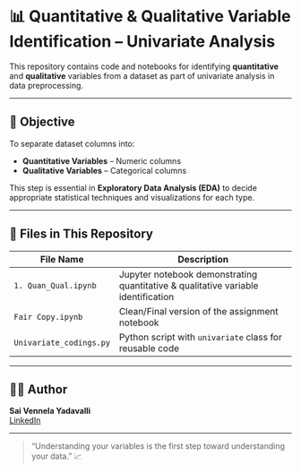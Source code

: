 # 📊 Quantitative & Qualitative Variable Identification – Univariate Analysis

This repository contains code and notebooks for identifying **quantitative** and **qualitative** variables from a dataset as part of univariate analysis in data preprocessing.

---

## 🧠 Objective

To separate dataset columns into:
- **Quantitative Variables** – Numeric columns
- **Qualitative Variables** – Categorical columns

This step is essential in **Exploratory Data Analysis (EDA)** to decide appropriate statistical techniques and visualizations for each type.

---

## 📂 Files in This Repository

| File Name              | Description |
|------------------------|-------------|
| `1. Quan_Qual.ipynb`   | Jupyter notebook demonstrating quantitative & qualitative variable identification |
| `Fair Copy.ipynb`      | Clean/Final version of the assignment notebook |
| `Univariate_codings.py`| Python script with `univariate` class for reusable code |

---

## 👩‍💻 Author

**Sai Vennela Yadavalli**  
[LinkedIn](https://www.linkedin.com/in/sai-vennela-yadavalli-8b854432a/)

---

> “Understanding your variables is the first step toward understanding your data.” 📈

